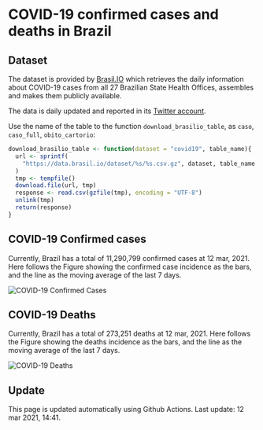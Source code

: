 COVID-19 confirmed cases and deaths in Brazil
================

## Dataset

The dataset is provided by [Brasil.IO](https://brasil.io) which
retrieves the daily information about COVID-19 cases from all 27
Brazilian State Health Offices, assembles and makes them publicly
available.

The data is daily updated and reported in its [Twitter
account](https://twitter.com/brasil_io).

Use the name of the table to the function `download_brasilio_table`, as
`caso`, `caso_full`, `obito_cartorio`:

``` r
download_brasilio_table <- function(dataset = "covid19", table_name){
  url <- sprintf(
    "https://data.brasil.io/dataset/%s/%s.csv.gz", dataset, table_name
  )
  tmp <- tempfile()
  download.file(url, tmp)
  response <- read.csv(gzfile(tmp), encoding = "UTF-8")
  unlink(tmp)
  return(response)
}
```

## COVID-19 Confirmed cases

Currently, Brazil has a total of 11,290,799 confirmed cases at 12 mar,
2021. Here follows the Figure showing the confirmed case incidence as
the bars, and the line as the moving average of the last 7 days.

![COVID-19 Confirmed Cases](figures/confirmed.png)

## COVID-19 Deaths

Currently, Brazil has a total of 273,251 deaths at 12 mar, 2021. Here
follows the Figure showing the deaths incidence as the bars, and the
line as the moving average of the last 7 days.

![COVID-19 Deaths](figures/deaths.png)

## Update

This page is updated automatically using Github Actions. Last update: 12
mar 2021, 14:41.
